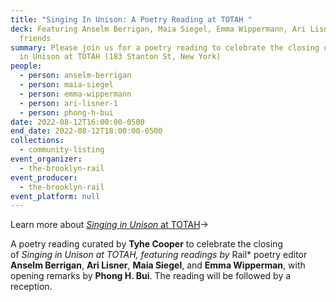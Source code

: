 ```yaml
---
title: "Singing In Unison: A Poetry Reading at TOTAH "
deck: Featuring Anselm Berrigan, Maia Siegel, Emma Wippermann, Ari Lisner, and
  friends
summary: Please join us for a poetry reading to celebrate the closing of Singing
  in Unison at TOTAH (183 Stanton St, New York)
people:
  - person: anselm-berrigan
  - person: maia-siegel
  - person: emma-wippermann
  - person: ari-lisner-1
  - person: phong-h-bui
date: 2022-08-12T16:00:00-0500
end_date: 2022-08-12T18:00:00-0500
collections:
  - community-listing
event_organizer:
  - the-brooklyn-rail
event_producer:
  - the-brooklyn-rail
event_platform: null
---
```

Learn more about [*Singing in Unison* at TOTAH](https://www.davidtotah.com/exhibitions)→

A poetry reading curated by **Tyhe Cooper** to celebrate the closing of *Singing in Unison at TOTAH, featuring readings by* Rail* poetry editor **Anselm Berrigan**, **Ari Lisner**, **Maia Siegel**, and **Emma Wipperman**, with opening remarks by **Phong H. Bui**. The reading will be followed by a reception.